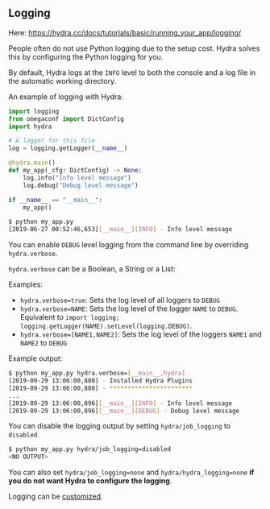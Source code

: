 ## Logging

Here: https://hydra.cc/docs/tutorials/basic/running_your_app/logging/

People often do not use Python logging due to the setup cost. Hydra solves this by configuring the Python logging for you.

By default, Hydra logs at the `INFO` level to both the console and a log file in the automatic working directory.

An example of logging with Hydra:

```python
import logging
from omegaconf import DictConfig
import hydra

# A logger for this file
log = logging.getLogger(__name__)

@hydra.main()
def my_app(_cfg: DictConfig) -> None:
    log.info("Info level message")
    log.debug("Debug level message")

if __name__ == "__main__":
    my_app()
```

```sh
$ python my_app.py
[2019-06-27 00:52:46,653][__main__][INFO] - Info level message
```

You can enable `DEBUG` level logging from the command line by overriding `hydra.verbose`.

`hydra.verbose` can be a Boolean, a String or a List:

Examples:

* `hydra.verbose=true`: Sets the log level of all loggers to `DEBUG`
* `hydra.verbose=NAME`: Sets the log level of the logger `NAME` to `DEBUG`. Equivalent to `import logging; logging.getLogger(NAME).setLevel(logging.DEBUG)`.
* `hydra.verbose=[NAME1,NAME2]`: Sets the log level of the loggers `NAME1` and `NAME2` to `DEBUG`

Example output:
```sh
$ python my_app.py hydra.verbose=[__main__,hydra]
[2019-09-29 13:06:00,880] - Installed Hydra Plugins
[2019-09-29 13:06:00,880] - ***********************
...
[2019-09-29 13:06:00,896][__main__][INFO] - Info level message
[2019-09-29 13:06:00,896][__main__][DEBUG] - Debug level message
```

You can disable the logging output by setting `hydra/job_logging` to `disabled`.
```sh
$ python my_app.py hydra/job_logging=disabled
<NO OUTPUT>
```

You can also set `hydra/job_logging=none` and `hydra/hydra_logging=none` **if you do not want Hydra to configure the logging**.

Logging can be [customized](https://hydra.cc/docs/configure_hydra/logging/).
